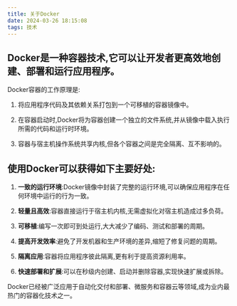 ```yaml
---
title: 关于Docker
date: 2024-03-26 18:15:08
tags: 技术
---
```

## Docker是一种容器技术,它可以让开发者更高效地创建、部署和运行应用程序。

Docker容器的工作原理是:

1. 将应用程序代码及其依赖关系打包到一个可移植的容器镜像中。

2. 在容器启动时,Docker将为容器创建一个独立的文件系统,并从镜像中载入执行所需的代码和运行时环境。

3. 容器与宿主机操作系统共享内核,但各个容器之间是完全隔离、互不影响的。

## 使用Docker可以获得如下主要好处:

1. **一致的运行环境**:Docker镜像中封装了完整的运行环境,可以确保应用程序在任何环境中运行的行为一致。

2. **轻量且高效**:容器直接运行于宿主机内核,无需虚拟化对宿主机造成过多负荷。

3. **可移植**:编写一次即可到处运行,大大减少了编码、测试和部署的周期。

4. **提高开发效率**:避免了开发机器和生产环境的差异,缩短了修复问题的周期。

5. **隔离应用**:容器将应用程序彼此隔离,更有利于提高资源利用率。

6. **快速部署和扩展**:可以在秒级内创建、启动并删除容器,实现快速扩展或拆除。

Docker已经被广泛应用于自动化交付和部署、微服务和容器云等领域,成为业内最热门的容器化技术之一。
